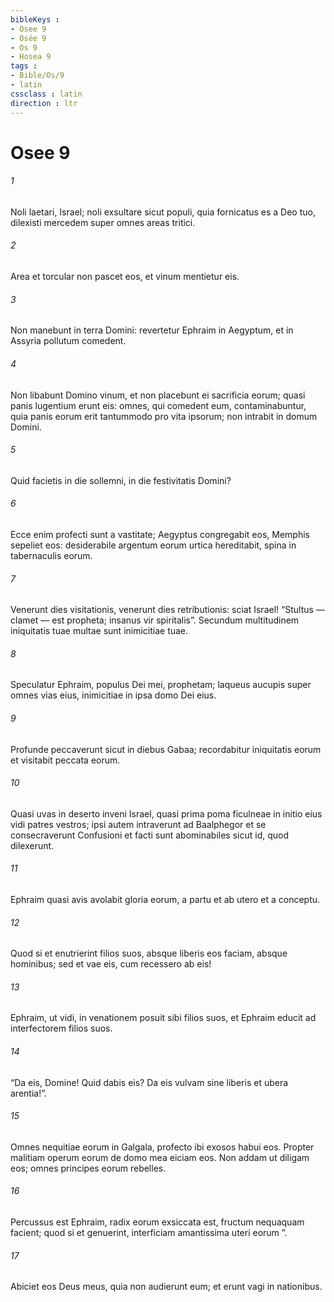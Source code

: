 ```yaml
---
bibleKeys : 
- Osee 9
- Osée 9
- Os 9
- Hosea 9
tags : 
- Bible/Os/9
- latin
cssclass : latin
direction : ltr
---
```


# Osee 9

###### 1
Noli laetari, Israel; noli exsultare sicut populi, quia fornicatus es a Deo tuo, dilexisti mercedem super omnes areas tritici.
###### 2
Area et torcular non pascet eos, et vinum mentietur eis.
###### 3
Non manebunt in terra Domini: revertetur Ephraim in Aegyptum, et in Assyria pollutum comedent.
###### 4
Non libabunt Domino vinum, et non placebunt ei sacrificia eorum; quasi panis lugentium erunt eis: omnes, qui comedent eum, contaminabuntur, quia panis eorum erit tantummodo pro vita ipsorum; non intrabit in domum Domini.
###### 5
Quid facietis in die sollemni, in die festivitatis Domini?
###### 6
Ecce enim profecti sunt a vastitate; Aegyptus congregabit eos, Memphis sepeliet eos: desiderabile argentum eorum urtica hereditabit, spina in tabernaculis eorum.
###### 7
Venerunt dies visitationis, venerunt dies retributionis: sciat Israel! “Stultus — clamet — est propheta; insanus vir spiritalis”. Secundum multitudinem iniquitatis tuae multae sunt inimicitiae tuae.
###### 8
Speculatur Ephraim, populus Dei mei, prophetam; laqueus aucupis super omnes vias eius, inimicitiae in ipsa domo Dei eius.
###### 9
Profunde peccaverunt sicut in diebus Gabaa; recordabitur iniquitatis eorum et visitabit peccata eorum.
###### 10
Quasi uvas in deserto inveni Israel, quasi prima poma ficulneae in initio eius vidi patres vestros; ipsi autem intraverunt ad Baalphegor et se consecraverunt Confusioni et facti sunt abominabiles sicut id, quod dilexerunt.
###### 11
Ephraim quasi avis avolabit gloria eorum, a partu et ab utero et a conceptu.
###### 12
Quod si et enutrierint filios suos, absque liberis eos faciam, absque hominibus; sed et vae eis, cum recessero ab eis!
###### 13
Ephraim, ut vidi, in venationem posuit sibi filios suos, et Ephraim educit ad interfectorem filios suos.
###### 14
“Da eis, Domine! Quid dabis eis? Da eis vulvam sine liberis et ubera arentia!”.
###### 15
Omnes nequitiae eorum in Galgala, profecto ibi exosos habui eos. Propter malitiam operum eorum de domo mea eiciam eos. Non addam ut diligam eos; omnes principes eorum rebelles.
###### 16
Percussus est Ephraim, radix eorum exsiccata est, fructum nequaquam facient; quod si et genuerint, interficiam amantissima uteri eorum ”.
###### 17
Abiciet eos Deus meus, quia non audierunt eum; et erunt vagi in nationibus.
